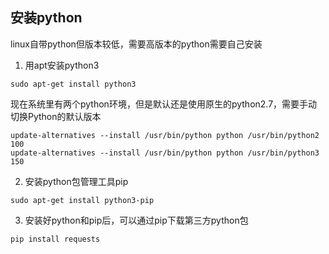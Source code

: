 ## 安装python

linux自带python但版本较低，需要高版本的python需要自己安装

1. 用apt安装python3

```shell
sudo apt-get install python3
```

现在系统里有两个python环境，但是默认还是使用原生的python2.7，需要手动切换Python的默认版本

```shell
update-alternatives --install /usr/bin/python python /usr/bin/python2 100
update-alternatives --install /usr/bin/python python /usr/bin/python3 150
```

2. 安装python包管理工具pip

```shell
sudo apt-get install python3-pip
```

3. 安装好python和pip后，可以通过pip下载第三方python包

```shell
pip install requests
```

